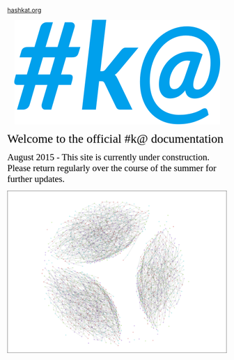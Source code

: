 [hashkat.org](http://hashkat.org)

<p align='center'>
<img src='img/logo.svg'>
</p>

<span style="color:black; font-family:Georgia; font-size:2em;">Welcome to the official #k@ documentation</span>

<span style="color:black; font-family:Georgia; font-size:1.5em;">August 2015 - This site is currently under construction. Please return regularly over the course of the summer for further updates. </span>

<p align='center'>
<img src='img/front_page.png'>
</p>